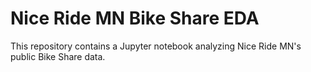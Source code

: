 # Nice Ride MN Bike Share EDA

This repository contains a Jupyter notebook analyzing Nice Ride MN's public Bike Share data.

